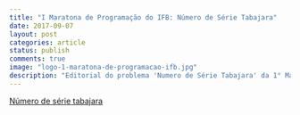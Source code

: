 ```yaml
---
title: "I Maratona de Programação do IFB: Número de Série Tabajara"
date: 2017-09-07
layout: post
categories: article
status: publish
comments: true
image: "logo-1-maratona-de-programacao-ifb.jpg"
description: "Editorial do problema 'Numero de Série Tabajara' da 1° Maratona de Programação do IFB"
---
```


[Número de série tabajara]({{site.url}}/assets/1-maratona-de-programacao-ifb/editorial/numero-de-serie-tabajara.pdf)
